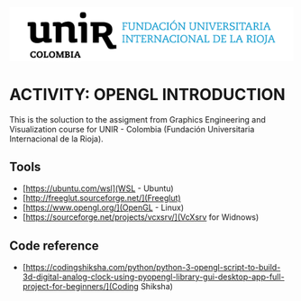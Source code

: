 ![](latex/unircol.png)

# ACTIVITY: OPENGL INTRODUCTION

This is the soluction to the assigment from Graphics Engineering and Visualization course for UNIR - Colombia (Fundación Universitaria Internacional de la Rioja).

## Tools

- [https://ubuntu.com/wsl](WSL - Ubuntu)
- [http://freeglut.sourceforge.net/](Freeglut)
- [https://www.opengl.org/](OpenGL - Linux)
- [https://sourceforge.net/projects/vcxsrv/](VcXsrv for Widnows)

## Code reference

- [https://codingshiksha.com/python/python-3-opengl-script-to-build-3d-digital-analog-clock-using-pyopengl-library-gui-desktop-app-full-project-for-beginners/](Coding Shiksha)
